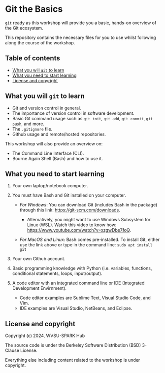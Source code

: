 # Git the Basics

`git` ready as this workshop will provide you a basic, hands-on overview of the Git ecosystem.

This repository contains the necessary files for you to use whilst following along the course of the workshop.

## Table of contents

- [What you will `git` to learn](#What-you-will-git-to-learn)
- [What you need to start learning](#What-you-need-to-start-learning)
- [License and copyright](#License-and-copyright)

## What you will `git` to learn

- Git and version control in general.
- The importance of version control in software development.
- Basic Git command usage such as `git init`, `git add`, `git commit`, `git push`, and more.
- The `.gitignore` file.
- Github usage and remote/hosted repositories.

This workshop will also provide an overview on:

- The Command Line Interface (CLI).
- Bourne Again Shell (Bash) and how to use it.

## What you need to start learning

1. Your own laptop/notebook computer.
2. You must have Bash and Git installed on your computer.

   - _For Windows_: You can download Git (includes Bash in the package) through this link: https://git-scm.com/downloads.

     - Alternatively, you might want to use Windows Subsystem for Linux (WSL). Watch this video to know how: https://www.youtube.com/watch?v=xzgwDbe7foQ.

   - _For MacOS and Linux_: Bash comes pre-installed. To install Git, either use the link above or type in the command line: `sudo apt install git`

3. Your own Github account.
4. Basic programming knowledge with Python (i.e. variables, functions, conditional statements, loops, input/output).
5. A code editor with an integrated command line
   or IDE (Integrated Development Envirnment).
   - Code editor examples are Sublime Text, Visual Studio Code, and Vim.
   - IDE examples are Visual Studio, NetBeans, and Eclipse.

## License and copyright

Copyright (c) 2024, WVSU-SPARK Hub

The source code is under the Berkeley Software Distribution (BSD) 3-Clause License.

Everything else including content related to the workshop is under copyright.
